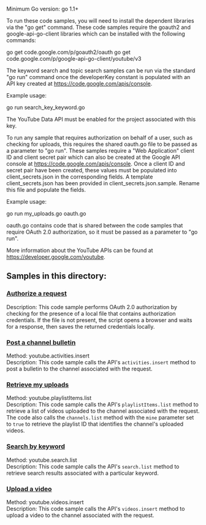 Minimum Go version: go 1.1+

To run these code samples, you will need to install the dependent libraries via
the "go get" command. These code samples require the goauth2 and google-api-go-client
libraries which can be installed with the following commands:

   go get code.google.com/p/goauth2/oauth
   go get code.google.com/p/google-api-go-client/youtube/v3

The keyword search and topic search samples can be run via the standard "go run" command
once the developerKey constant is populated with an API key created at
https://code.google.com/apis/console.

Example usage:

   go run search_key_keyword.go

The YouTube Data API must be enabled for the project associated with this key.

To run any sample that requires authorization on behalf of a user, such as checking
for uploads, this requires the shared oauth.go file to be passed as a parameter to "go run".
These samples require a "Web Application" client ID and client secret pair which can
also be created at the Google API console at https://code.google.com/apis/console. Once
a client ID and secret pair have been created, these values must be populated into
client_secrets.json in the corresponding fields. A template client_secrets.json has been
provided in client_secrets.json.sample. Rename this file and populate the fields.

Example usage:

   go run my_uploads.go oauth.go

oauth.go contains code that is shared between the code samples that require OAuth 2.0 
authorization, so it must be passed as a parameter to "go run".

More information about the YouTube APIs can be found at https://developer.google.com/youtube.

## Samples in this directory:

### [Authorize a request](/youtube/api-samples/blob/master/go/oauth.go)

Description: This code sample performs OAuth 2.0 authorization by checking for the presence of a local file that
contains authorization credentials. If the file is not present, the script opens a browser and waits for a response,
then saves the returned credentials locally.

### [Post a channel bulletin](/youtube/api-samples/blob/master/go/post_bulletin.go)

Method: youtube.activities.insert<br>
Description: This code sample calls the API's <code>activities.insert</code> method to post a bulletin to the
channel associated with the request.

### [Retrieve my uploads](/youtube/api-samples/blob/master/go/my_uploads.go)

Method: youtube.playlistItems.list<br>
Description: This code sample calls the API's <code>playlistItems.list</code> method to retrieve a list of 
videos uploaded to the channel associated with the request. The code also calls the <code>channels.list</code> 
method with the <code>mine</code> parameter set to <code>true</code> to retrieve the playlist ID that identifies 
the channel's uploaded videos.

### [Search by keyword](/youtube/api-samples/blob/master/go/search_by_keyword.go)

Method: youtube.search.list<br>
Description: This code sample calls the API's <code>search.list</code> method to retrieve search results associated
with a particular keyword.

### [Upload a video](/youtube/api-samples/blob/master/go/upload_video.go)

Method: youtube.videos.insert<br>
Description: This code sample calls the API's <code>videos.insert</code> method to upload a video to the channel
associated with the request.
